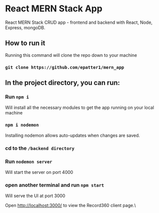 # React MERN Stack App

React MERN Stack CRUD app - frontend and backend with React, Node, Express, mongoDB.
## How to run it

Running this command will clone the repo down to your machine
### `git clone https://github.com/epatter1/mern_app`

## In the project directory, you can run:

### Run `npm i` 
Will install all the necessary modules to get the app running on your local machine

### `npm i nodemon`
Installing nodemon allows auto-updates when changes are saved.

### cd to the  `/backend directory`

### Run `nodemon server`
Will start the server on port 4000

### open another terminal and run `npm start`
Will serve the UI at port 3000

Open [http://localhost:3000/](http://localhost:3000/) to view the Record360 client page.\